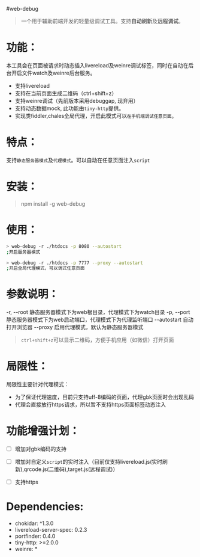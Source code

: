 #web-debug

> 一个用于辅助前端开发的轻量级调试工具。支持**自动刷新**及**远程调试**。


功能：
===============

本工具会在页面被请求时动态插入livereload及weinre调试标签，同时在自动在后台开启文件watch及weinre后台服务。


* 支持livereload
* 支持在当前页面生成二维码（ctrl+shift+z）
* 支持weinre调试（先前版本采用debuggap, 现弃用）
* 支持动态数据mock, 此功能由`tiny-http`提供。
* 实现类fiddler,chales全局代理，开启此模式可以`在手机端调试任意页面`。

特点：
==============

支持`静态服务器模式`及`代理模式`。可以自动在任意页面注入`script`


安装：
==============

> npm install -g web-debug


使用：
=============

```bash
> web-debug -r ./htdocs -p 8080 --autostart
;开启服务器模式

> web-debug -r ./htdocs -p 7777 --proxy --autostart
;开启全局代理模式，可以调式任意页面
```

参数说明：
=============

-r, --root 静态服务器模式下为web根目录，代理模式下为watch目录
-p, --port 静态服务器模式下为web启动端口，代理模式下为代理监听端口
--autostart 自动打开浏览器
--proxy     启用代理模式，默认为静态服务器模式

>  `ctrl+shift+z`可以显示二维码，方便手机应用（如微信）打开页面


局限性：
=============

局限性主要针对代理模式：

 * 为了保证代理速度，目前只支持uff-8编码的页面，代理gbk页面时会出现乱码
 * 代理会直接放行https请求，所以暂不支持https页面标签动态注入


功能增强计划：
=============

 - [ ] 增加对gbk编码的支持
 - [ ] 增加对自定义`script`的实时注入（目前仅支持livereload.js(实时刷新),qrcode.js(二维码),target.js(远程调试)）
 - [ ] 支持https


Dependencies:
==========

 * chokidar: ^1.3.0
 * livereload-server-spec: 0.2.3
 * portfinder: 0.4.0
 * tiny-http: >=2.0.0
 * weinre: \*


